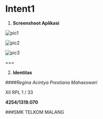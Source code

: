 # Intent1

1. **Screenshoot Aplikasi**

  ![pic1](https://cloud.githubusercontent.com/assets/22065791/19143301/3d360244-8bcd-11e6-8649-29ef96845a9c.png)

  ![pic2](https://cloud.githubusercontent.com/assets/22065791/19143299/3cfa8516-8bcd-11e6-91b1-bcfafb3ecc80.png)
  
  ![pic3](https://cloud.githubusercontent.com/assets/22065791/19143300/3d31a212-8bcd-11e6-849a-880c1e661cf0.png)
  
  ===

2. **Identitas**

 ####*Regina Acintya Prestiana Mahaeswari*

 XII RPL 1 / 33
 
 **4254/1319.070**
 
 ###SMK TELKOM MALANG

